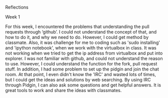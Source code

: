 Reflections

Week 1

For this week, I encountered the problems that understanding the pull requests through ‘github’. I could not understand the concept of that, and how to do it, and why we need to do. However, I could get method by classmate. Also, it was challenge for me to coding such as 'sudo installing' and 'ipython notebook', when we work with the virtualbox in class. It was not working when we tried to get the ip address from virtualbox and put into explorer.
I was not familiar with github, and could not understand the reason to use. However, I could understand the function for the fork, pull request stuff. 
In addition, I had some problem to set up the pidgin and join the chat room. At that point, I even didn't know the 'IRC' and wasted lots of times, but I could get the ideas and solutions by web searching.
By using IRC through Pidgin, I can also ask some questions and get helpful answers. It is great tools to work and share the ideas with classmates.
